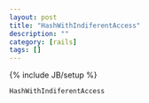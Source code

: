 ```yaml
---
layout: post
title: "HashWithIndiferentAccess"
description: ""
category: [rails]
tags: []
---
```

{% include JB/setup %}

    HashWithIndiferentAccess